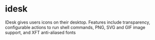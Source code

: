 idesk
=====

IDesk gives users icons on their desktop. Features include transparency, configurable actions to run shell commands, PNG, SVG and GIF image support, and XFT anti-aliased fonts
